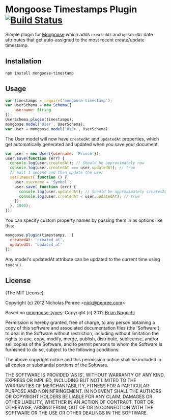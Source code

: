 Mongoose Timestamps Plugin [![Build Status](https://secure.travis-ci.org/drudge/mongoose-timestamp.png?branch=master)](https://travis-ci.org/drudge/mongoose-timestamp)
==========================

Simple plugin for [Mongoose](https://github.com/LearnBoost/mongoose) which adds `createdAt` and `updatedAt` date attributes 
that get auto-assigned to the most recent create/update timestamp.

## Installation

`npm install mongoose-timestamp`

## Usage

```javascript
var timestamps = require('mongoose-timestamp');
var UserSchema = new Schema({
    username: String
});
UserSchema.plugin(timestamps);
mongoose.model('User', UserSchema);
var User = mongoose.model('User', UserSchema)
```
The User model will now have `createdAt` and `updatedAt` properties, which get 
automatically generated and updated when you save your document.

```javascript
var user = new User({username: 'Prince'});
user.save(function (err) {
  console.log(user.createdAt); // Should be approximately now
  console.log(user.createdAt === user.updatedAt); // true
  // Wait 1 second and then update the user
  setTimeout( function () {
    user.username = 'Symbol';
    user.save( function (err) {
      console.log(user.updatedAt); // Should be approximately createdAt + 1 second
      console.log(user.createdAt < user.updatedAt); // true
    });
  }, 1000);
});
```

You can specify custom property names by passing them in as options like this:

```javascript
mongoose.plugin(timestamps,  {
  createdAt: 'created_at', 
  updatedAt: 'updated_at'
});
```

Any model's updatedAt attribute can be updated to the current time using `touch()`.

## License 

(The MIT License)

Copyright (c) 2012 Nicholas Penree &lt;nick@penree.com&gt;

Based on [mongoose-types](https://github.com/bnoguchi/mongoose-types): Copyright (c) 2012 [Brian Noguchi](https://github.com/bnoguchi)

Permission is hereby granted, free of charge, to any person obtaining
a copy of this software and associated documentation files (the
'Software'), to deal in the Software without restriction, including
without limitation the rights to use, copy, modify, merge, publish,
distribute, sublicense, and/or sell copies of the Software, and to
permit persons to whom the Software is furnished to do so, subject to
the following conditions:

The above copyright notice and this permission notice shall be
included in all copies or substantial portions of the Software.

THE SOFTWARE IS PROVIDED 'AS IS', WITHOUT WARRANTY OF ANY KIND,
EXPRESS OR IMPLIED, INCLUDING BUT NOT LIMITED TO THE WARRANTIES OF
MERCHANTABILITY, FITNESS FOR A PARTICULAR PURPOSE AND NONINFRINGEMENT.
IN NO EVENT SHALL THE AUTHORS OR COPYRIGHT HOLDERS BE LIABLE FOR ANY
CLAIM, DAMAGES OR OTHER LIABILITY, WHETHER IN AN ACTION OF CONTRACT,
TORT OR OTHERWISE, ARISING FROM, OUT OF OR IN CONNECTION WITH THE
SOFTWARE OR THE USE OR OTHER DEALINGS IN THE SOFTWARE.
